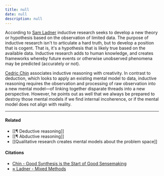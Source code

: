 ```yaml
---
title: null
date: null
description: null
---
```


According to [Sam Ladner](https://publish.obsidian.md/mobydiction/notes/%E2%89%88+Ladner+-+Mixed+Methods) inductive research seeks to develop a new theory or hypothesis based on the observation of limited data. The purpose of inductive research isn't to articulate a hard truth, but to develop a position that is cogent. That is, it's a hypothesis that is likely true based on the available data. Inductive research adds to human knowledge, and creates frameworks whereby future events or otherwise unobserved phenomena may be predicted (accurately or not).

[Cedric Chin](https://publish.obsidian.md/mobydiction/Chin+-+Good+Synthesis+is+the+Start+of+Good+Sensemaking) associates inductive reasoning with creativity. In contrast to deduction, which looks to apply an existing mental model to data, inductive reasoning requires the observation and processing of raw observation into a new mental model—of linking together disparate threads into a new perspective. However, he points out as well that we always be prepared to destroy those mental models if we find internal incoherence, or if the mental model does not align with reality.

---

#### Related

-   [[¶ Deductive reasoning]]
-   [[¶ Abductive reasoning]]
-   [[Qualitative research creates mental models about the problem space]]

#### Citations

-   [Chin - Good Synthesis is the Start of Good Sensemaking](https://publish.obsidian.md/mobydiction/Chin+-+Good+Synthesis+is+the+Start+of+Good+Sensemaking)
-   [≈ Ladner - Mixed Methods](https://publish.obsidian.md/mobydiction/notes/%E2%89%88+Ladner+-+Mixed+Methods)
